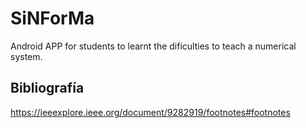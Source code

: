 # SiNForMa
Android APP for students to learnt the dificulties to teach a numerical system.

## Bibliografía
https://ieeexplore.ieee.org/document/9282919/footnotes#footnotes
